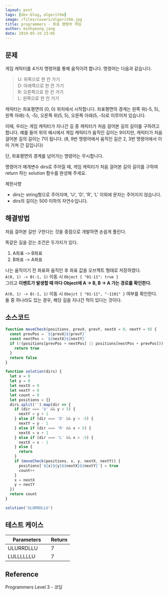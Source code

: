 ```yaml
---
layout: post
tags: [dev-blog, algorithm]
image: /files/covers/algorithm.jpg
title: programmers - 좌표 명령어 게임
author: minhyeong.jang
date: 2019-05-19 23:05
---
```


## 문제

게임 캐릭터를 4가지 명령어를 통해 움직이려 합니다. 명령어는 다음과 같습니다.

> U: 위쪽으로 한 칸 가기  
> D: 아래쪽으로 한 칸 가기  
> R: 오른쪽으로 한 칸 가기  
> L: 왼쪽으로 한 칸 가기

캐릭터는 좌표평면의 (0, 0) 위치에서 시작합니다. 좌표평면의 경계는 왼쪽 위(-5, 5), 왼쪽 아래(-5, -5), 오른쪽 위(5, 5), 오른쪽 아래(5, -5)로 이루어져 있습니다.

이때, 우리는 게임 캐릭터가 지나간 길 중 캐릭터가 처음 걸어본 길의 길이를 구하려고 합니다. 예를 들어 위의 예시에서 게임 캐릭터가 움직인 길이는 9이지만, 캐릭터가 처음 걸어본 길의 길이는 7이 됩니다. (8, 9번 명령어에서 움직인 길은 2, 3번 명령어에서 이미 거쳐 간 길입니다)

단, 좌표평면의 경계를 넘어가는 명령어는 무시합니다.

명령어가 매개변수 dirs로 주어질 때, 게임 캐릭터가 처음 걸어본 길의 길이를 구하여 return 하는 solution 함수를 완성해 주세요.

제한사항

- dirs는 string형으로 주어지며, 'U', 'D', 'R', 'L' 이외에 문자는 주어지지 않습니다.
- dirs의 길이는 500 이하의 자연수입니다.

## 해결방법

처음 걸어본 길만 구한다는 것을 중점으로 개발하면 손쉽게 풀린다.

똑같은 길을 걷는 조건은 두가지가 있다.

1. A좌표 -> B좌표
2. B좌표 -> A좌표

나는 움직이기 전 좌표와 움직인 후 좌표 값을 오브젝트 형태로 저장하였다.  
`A(0, 1) -> B(-1, 1)` 이동 시 `Object { "01-11": true }`  
그리고 **이벤트가 발생할 때 마다 Object에 A -> B, B -> A 가는 경로를 확인한다.**

`A(0, 1) -> B(-1, 1)` 이동 시 `Obejct { "01-11", "-1101" }` 여부를 확인한다.  
둘 중 하나라도 있는 경우, 해당 길을 지나간 적이 있다는 것이다.

## 소스코드

```js
function moveCheck(positions, prevX, prevY, nextX = 0, nextY = 0) {
  const prevPos = `${prevX}${prevY}`
  const nextPos = `${nextX}${nextY}`
  if (!(positions[prevPos + nextPos] || positions[nextPos + prevPos])) {
    return true
  }
  return false
}

function solution(dirs) {
  let x = 0
  let y = 0
  let nextX = 0
  let nextY = 0
  let count = 0
  let positions = {}
  dirs.split('').map(dir => {
    if (dir === 'U' && y < 5) {
      nextY = y + 1
    } else if (dir === 'D' && y > -5) {
      nextY = y - 1
    } else if (dir === 'R' && x < 5) {
      nextX = x + 1
    } else if (dir === 'L' && x > -5) {
      nextX = x - 1
    } else {
      return
    }
    if (moveCheck(positions, x, y, nextX, nextY)) {
      positions[`${x}${y}${nextX}${nextY}`] = true
      count++
    }
    x = nextX
    y = nextY
  })
  return count
}

solution('ULURRDLLU')
```

## 테스트 케이스

| Parameters      | Return |
| --------------- | ------ |
| ULURRDLLU       | 7      |
| LULLLLLLU       | 7      |

## Reference

Programmers Level 3 - 코딩
